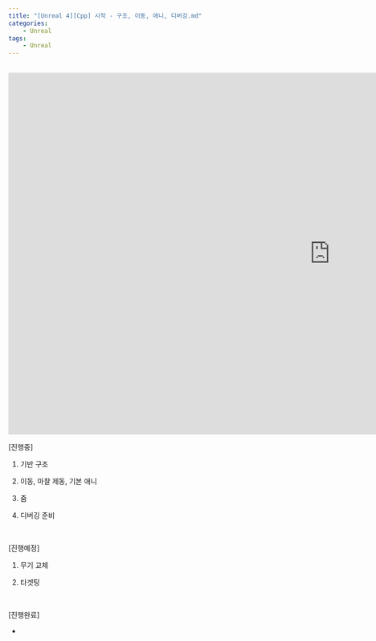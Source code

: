 ```yaml
---
title: "[Unreal 4][Cpp] 시작 - 구조, 이동, 애니, 디버깅.md"
categories:
    - Unreal
tags:
    - Unreal
---
```


<br>
<iframe width="1280" height="720" src="https://www.youtube.com/embed/yJMTJOnlOb4" title="YouTube video player" frameborder="0" allow="accelerometer; autoplay; clipboard-write; encrypted-media; gyroscope; picture-in-picture" allowfullscreen></iframe>

<br>

[진행중]

1. 기반 구조

2. 이동, 마찰 제동, 기본 애니

3. 줌

4. 디버깅 준비

​

[진행예정] 

1. 무기 교체

2. 타겟팅

​

[진행완료]

-